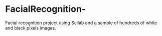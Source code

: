 # FacialRecognition-
Facial recognition project using Scilab and a sample of hundreds of white and black pixels images.  

